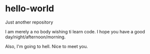 # hello-world
Just another repository

I am merely a no body wishing ti learn code. I hope you have a good day/night/afternoon/morning.

Also, I'm going to hell. Nice to meet you.
